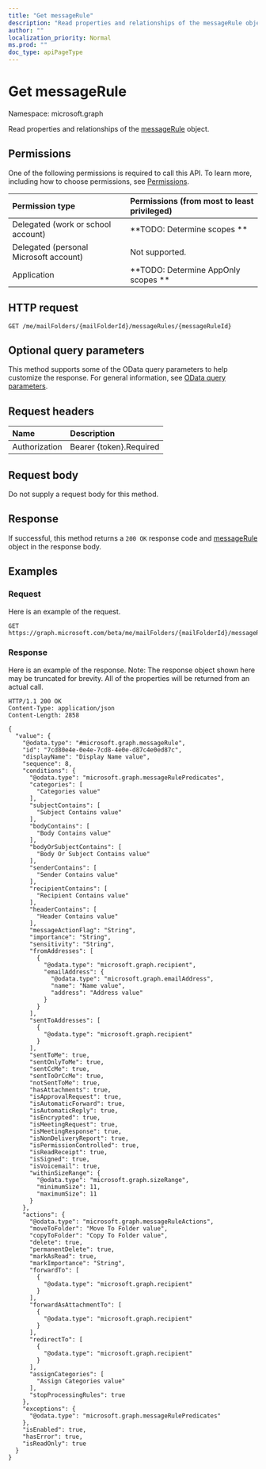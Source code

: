 ```yaml
---
title: "Get messageRule"
description: "Read properties and relationships of the messageRule object."
author: ""
localization_priority: Normal
ms.prod: ""
doc_type: apiPageType
---
```


# Get messageRule

Namespace: microsoft.graph

Read properties and relationships of the [messageRule](../resources/messagerule.md) object.

## Permissions
One of the following permissions is required to call this API. To learn more, including how to choose permissions, see [Permissions](/concepts/permissions-reference.md).

|Permission type|Permissions (from most to least privileged)|
|:---|:---|
|Delegated (work or school account)|**TODO: Determine scopes **|
|Delegated (personal Microsoft account)|Not supported.|
|Application|**TODO: Determine AppOnly scopes **|

## HTTP request
<!-- {
  "blockType": "ignored"
}
-->
``` http
GET /me/mailFolders/{mailFolderId}/messageRules/{messageRuleId}
```

## Optional query parameters
This method supports some of the OData query parameters to help customize the response. For general information, see [OData query parameters](/graph/query-parameters).

## Request headers
|Name|Description|
|:---|:---|
|Authorization|Bearer {token}.Required|

## Request body
Do not supply a request body for this method.

## Response
If successful, this method returns a `200 OK` response code and [messageRule](../resources/messagerule.md) object in the response body.

## Examples

### Request
Here is an example of the request.
<!-- {
  "blockType": "request",
  "name": "get_messagerule"
}
-->
``` http
GET https://graph.microsoft.com/beta/me/mailFolders/{mailFolderId}/messageRules/{messageRuleId}
```

### Response
Here is an example of the response. Note: The response object shown here may be truncated for brevity. All of the properties will be returned from an actual call.
<!-- {
  "blockType": "response",
  "truncated": true,
  "@odata.type": "microsoft.graph.messageRule"
}
-->
``` http
HTTP/1.1 200 OK
Content-Type: application/json
Content-Length: 2858

{
  "value": {
    "@odata.type": "#microsoft.graph.messageRule",
    "id": "7cd80e4e-0e4e-7cd8-4e0e-d87c4e0ed87c",
    "displayName": "Display Name value",
    "sequence": 8,
    "conditions": {
      "@odata.type": "microsoft.graph.messageRulePredicates",
      "categories": [
        "Categories value"
      ],
      "subjectContains": [
        "Subject Contains value"
      ],
      "bodyContains": [
        "Body Contains value"
      ],
      "bodyOrSubjectContains": [
        "Body Or Subject Contains value"
      ],
      "senderContains": [
        "Sender Contains value"
      ],
      "recipientContains": [
        "Recipient Contains value"
      ],
      "headerContains": [
        "Header Contains value"
      ],
      "messageActionFlag": "String",
      "importance": "String",
      "sensitivity": "String",
      "fromAddresses": [
        {
          "@odata.type": "microsoft.graph.recipient",
          "emailAddress": {
            "@odata.type": "microsoft.graph.emailAddress",
            "name": "Name value",
            "address": "Address value"
          }
        }
      ],
      "sentToAddresses": [
        {
          "@odata.type": "microsoft.graph.recipient"
        }
      ],
      "sentToMe": true,
      "sentOnlyToMe": true,
      "sentCcMe": true,
      "sentToOrCcMe": true,
      "notSentToMe": true,
      "hasAttachments": true,
      "isApprovalRequest": true,
      "isAutomaticForward": true,
      "isAutomaticReply": true,
      "isEncrypted": true,
      "isMeetingRequest": true,
      "isMeetingResponse": true,
      "isNonDeliveryReport": true,
      "isPermissionControlled": true,
      "isReadReceipt": true,
      "isSigned": true,
      "isVoicemail": true,
      "withinSizeRange": {
        "@odata.type": "microsoft.graph.sizeRange",
        "minimumSize": 11,
        "maximumSize": 11
      }
    },
    "actions": {
      "@odata.type": "microsoft.graph.messageRuleActions",
      "moveToFolder": "Move To Folder value",
      "copyToFolder": "Copy To Folder value",
      "delete": true,
      "permanentDelete": true,
      "markAsRead": true,
      "markImportance": "String",
      "forwardTo": [
        {
          "@odata.type": "microsoft.graph.recipient"
        }
      ],
      "forwardAsAttachmentTo": [
        {
          "@odata.type": "microsoft.graph.recipient"
        }
      ],
      "redirectTo": [
        {
          "@odata.type": "microsoft.graph.recipient"
        }
      ],
      "assignCategories": [
        "Assign Categories value"
      ],
      "stopProcessingRules": true
    },
    "exceptions": {
      "@odata.type": "microsoft.graph.messageRulePredicates"
    },
    "isEnabled": true,
    "hasError": true,
    "isReadOnly": true
  }
}
```

